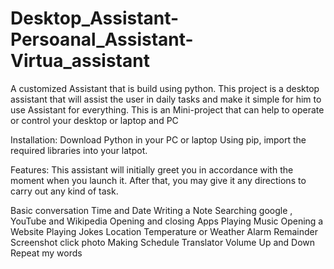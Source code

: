 # Desktop_Assistant-Persoanal_Assistant-Virtua_assistant
A customized Assistant that is build using python.
This project is a desktop assistant that will assist the user in daily tasks and make it simple for him to use Assistant for everything.
This is an Mini-project that can help to operate or control your desktop or laptop and PC

Installation:
Download Python in your PC or laptop
Using pip, import the required libraries into your latpot.

Features:
This assistant will initially greet you in accordance with the moment when you launch it. After that, you may give it any directions to carry out any kind of task.

Basic conversation
Time and Date
Writing a Note
Searching google , YouTube and Wikipedia
Opening and closing Apps
Playing Music
Opening a Website
Playing Jokes
Location
Temperature or Weather
Alarm
Remainder 
Screenshot
click photo
Making Schedule
Translator
Volume Up and Down
Repeat my words










